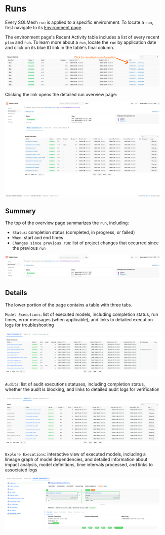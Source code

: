 # Runs

Every SQLMesh `run` is applied to a specific environment. To locate a `run`, first navigate to its [Environment page](./development_environment.md).

The environment page's Recent Activity table includes a list of every recent `plan` and `run`. To learn more about a `run`, locate the `run` by application date and click on its blue ID link in the table's final column.

![tcloud run information](./run/run_info.png)

Clicking the link opens the detailed run overview page:

![tcloud run](./run/tcloud_run.png)

## Summary

The top of the overview page summarizes the `run`, including:

  - `Status`: completion status (completed, in progress, or failed)
  - `When`: start and end times
  - `Changes since previous run`: list of project changes that occurred since the previous `run`

![tcloud run](./run/tcloud_run_summary.png)

## Details

The lower portion of the page contains a table with three tabs.

`Model Executions`: list of executed models, including completion status, run times, error messages (when applicable), and links to detailed execution logs for troubleshooting

![tcloud run model executions](./run/run_model_executions.png)

`Audits`: list of audit executions statuses, including completion status, whether the audit is blocking, and links to detailed audit logs for verification

![tcloud run model executions](./run/run_audits.png)

`Explore Executions`: interactive view of executed models, including a lineage graph of model dependencies, and detailed information about impact analysis, model definitions, time intervals processed, and links to associated logs

![tcloud run model executions](./run/run_explore_executions.png)